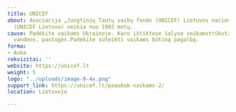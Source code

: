 ```yaml
---
title: UNICEF
about: Asociacija „Jungtinių Tautų vaikų fondo (UNICEF) Lietuvos nacionalinis komitetas“
  (UNICEF Lietuva) veikia nuo 1993 metų.
cause: Padėkite vaikams Ukrainoje. Karo ištiktose šalyse vaikamstrūksta maisto, vaistų,
  vandens, pastogės.Padėkite suteikti vaikams būtiną pagalbą.
forma:
- Auka
rekvizitai: ''
website: https://unicef.lt
weight: 5
logo: "../uploads/image-9-4x.png"
support_link: https://unicef.lt/paaukok-vaikams-2/
location: Lietuvoje

---
```

